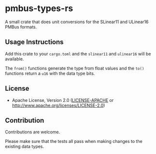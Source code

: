 # pmbus-types-rs

A small crate that does unit conversions for the SLinear11 and ULinear16 PMBus formats.

## Usage Instructions

Add this crate to your `cargo.toml` and the `slinear11` and `ulinear16` will be available.

The `from()` functions generate the type from float values and the `to()` functions return a `u16` with the data type bits.

## License
 - Apache License, Version 2.0
   ([LICENSE-APACHE](LICENSE-APACHE) or <http://www.apache.org/licenses/LICENSE-2.0>)

## Contribution

Contributions are welcome.

Please make sure that the tests all pass when making changes to the existing data types.
